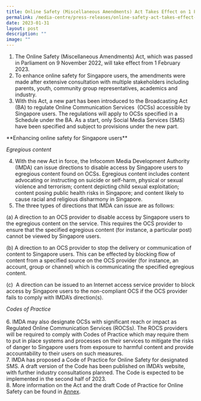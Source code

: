 ```yaml
---
title: Online Safety (Miscellaneous Amendments) Act Takes Effect on 1 February 2023
permalink: /media-centre/press-releases/online-safety-act-takes-effect-on-1-february-2023/
date: 2023-01-31
layout: post
description: ""
image: ""
---
```

1. The Online Safety (Miscellaneous Amendments) Act, which was passed in Parliament on 9 November 2022, will take effect from 1 February 2023.&nbsp;  
2. To enhance online safety for Singapore users, the amendments were made after extensive consultation with multiple stakeholders including parents, youth, community group representatives, academics and industry.&nbsp;  
3. With this Act, a new part has been introduced to the Broadcasting Act (BA) to regulate Online Communication Services&nbsp; (OCSs) accessible by Singapore users. The regulations will apply to OCSs specified in a Schedule under the BA. As a start, only Social Media Services (SMS) have been specified and subject to provisions under the new part.&nbsp;  
<span>  
**Enhancing online safety for Singapore users**

*Egregious content*
</span>

4. With the new Act in force, the Infocomm Media Development Authority (IMDA) can issue directions to disable access by Singapore users to egregious content found on OCSs. Egregious content includes content advocating or instructing on suicide or self-harm, physical or sexual violence and terrorism; content depicting child sexual exploitation; content posing public health risks in Singapore; and content likely to cause racial and religious disharmony in Singapore.&nbsp;    
5. The three types of directions that IMDA can issue are as follows:  
<span>  
(a) A direction to an OCS provider to disable access by Singapore users to the egregious content on the service. This requires the OCS provider to ensure that the specified egregious content (for instance, a particular post) cannot be viewed by Singapore users.&nbsp;  
  
(b) A direction to an OCS provider to stop the delivery or communication of content to Singapore users. This can be effected by blocking flow of content from a specified source on the OCS provider (for instance, an account, group or channel) which is communicating the specified egregious content.&nbsp;  
  
(c) &nbsp;A direction can be issued to an Internet access service provider to block access by Singapore users to the non-compliant OCS if the OCS provider fails to comply with IMDA’s direction(s).&nbsp;  
  
_Codes of Practice_  
</span>  
6. IMDA may also designate OCSs with significant reach or impact as Regulated Online Communication Services (ROCSs). The ROCS providers will be required to comply with Codes of Practice which may require them to put in place systems and processes on their services to mitigate the risks of danger to Singapore users from exposure to harmful content and provide accountability to their users on such measures.&nbsp;  
7. IMDA has proposed a Code of Practice for Online Safety for designated SMS. A draft version of the Code has been published on IMDA’s website, with further industry consultations planned. The Code is expected to be implemented in the second half of 2023.  
8. More information on the Act and the draft Code of Practice for Online Safety can be found in&nbsp;[Annex](/files/Press%20Releases%202023/media%20factsheet%20-%20online%20safety%20(miscellaneous%20amendments)%20bill%20(3%20oct_final).pdf).